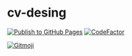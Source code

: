 # cv-desing

[![Publish to GitHub Pages](https://github.com/xenxi/cv-desing/actions/workflows/publish.yml/badge.svg)](https://github.com/xenxi/cv-desing/actions/workflows/publish.yml)
[![CodeFactor](https://www.codefactor.io/repository/github/xenxi/cv-desing/badge)](https://www.codefactor.io/repository/github/xenxi/cv-desing)

<a href="https://gitmoji.dev">
  <img src="https://img.shields.io/badge/gitmoji-%20😜%20😍-FFDD67.svg?style=flat-square" alt="Gitmoji">
</a>
